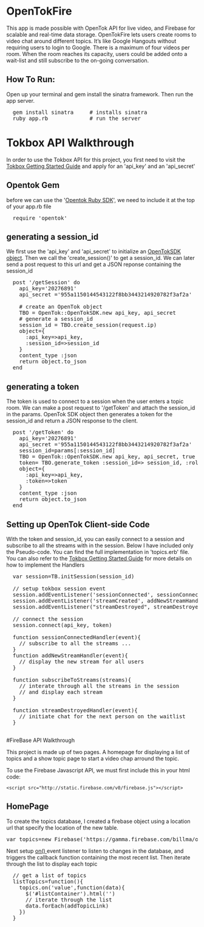 
OpenTokFire
============

This app is made possible with OpenTok API for live video, and Firebase for scalable and real-time data storage. 
OpenTokFire lets users create rooms to video chat around different topics. It’s like Google Hangouts without requiring 
users to login to Google. There is a maximum of four videos per room. When the room reaches its capacity, users could 
be added onto a wait-list and still subscribe to the on-going conversation.


## How To Run: 
Open up your terminal and gem install the sinatra framework. Then run the app server. 
<pre>
  gem install sinatra     # installs sinatra
  ruby app.rb             # run the server
</pre>


# Tokbox API Walkthrough
In order to use the Tokbox API for this project, you first need to visit the <a href="http://www.tokbox.com/opentok/api/documentation/gettingstarted">Tokbox Getting Started Guide</a>
and apply for an 'api_key' and an 'api_secret' 

## Opentok Gem 
before we can use the '<a href="https://github.com/opentok/Opentok-Ruby-SDK">Opentok Ruby SDK</a>', 
we need to include it at the top of your app.rb file
<pre>
  require 'opentok'
</pre>

## generating a session_id
We first use the 'api_key' and 'api_secret' to initialize an <a href="http://www.tokbox.com/opentok/api/tools/documentation/api/server_side_libraries.html">OpenTokSDK object</a>. 
Then we call the 'create_session()' to get a session_id. We can later send a post request to this url and get a JSON reponse containing 
the session_id

<pre>
  post '/getSession' do
    api_key='20276891'
    api_secret ='955a1150144543122f8bb3443214920782f3af2a'
    
    # create an OpenTok object
    TBO = OpenTok::OpenTokSDK.new api_key, api_secret
    # generate a session_id
    session_id = TBO.create_session(request.ip)
    object={
      :api_key=>api_key,
      :session_id=>session_id
    }
    content_type :json
    return object.to_json
  end 
</pre>


## generating a token
The token is used to connect to a session when the user enters a topic room. We can make a post request to '/getToken' and attach 
the session_id in the params.  OpenTok SDK object then generates a token for the session_id and return a JSON response to 
the client. 

<pre>
  post '/getToken' do
    api_key='20276891'
    api_secret ='955a1150144543122f8bb3443214920782f3af2a'
    session_id=params[:session_id]
    TBO = OpenTok::OpenTokSDK.new api_key, api_secret, true
    token= TBO.generate_token :session_id=> session_id, :role=> OpenTok::RoleConstants::PUBLISHER, :api_url => 'https://api.opentok.com/hl'
    object={
      :api_key=>api_key,
      :token=>token
    }
    content_type :json
    return object.to_json
  end 
</pre>

## Setting up OpenTok Client-side Code 
With the token and session_id, you can easily connect to a session and subscribe to all the streams with in the session. 
Below I have included only the Pseudo-code. You can find the full implementation in 'topics.erb' file. You can also 
refer to the <a href="http://www.tokbox.com/opentok/api/documentation/gettingstarted">Tokbox Getting Started Guide</a> for 
more details on how to implement the Handlers

<pre>
  var session=TB.initSession(session_id)
  
  // setup tokbox session event
  session.addEventListener('sessionConnected', sessionConnectedHandler);
  session.addEventListener('streamCreated', addNewStreamHandler)
  session.addEventListener("streamDestroyed", streamDestroyedHandler);
  
  // connect the session
  session.connect(api_key, token)
  
  function sessionConnectedHandler(event){    
    // subscribe to all the streams ...
  }
  function addNewStreamHandler(event){
    // display the new stream for all users
  }
  
  function subscribeToStreams(streams){
    // interate through all the streams in the session
    // and display each stream
  }
  
  function streamDestroyedHandler(event){
    // initiate chat for the next person on the waitlist 
  }

</pre>  

#FireBase API Walkthrough

This project is made up of two pages. A homepage for displaying a list of topics and a show topic page to start a video chap arround 
the topic. 

To use the Firebase Javascript API, we must first include this in your html code: 


    <script src="http://static.firebase.com/v0/firebase.js"></script>


## HomePage 
To create the topics database, I created a firebase object using a location url that specify the location of the new table.
<pre>
var topics=new Firebase('https://gamma.firebase.com/billma/opentokFire/topics')
</pre> 

Next setup <a href="http://www.firebase.com/docs/firebase/on.html"> on() </a> event listener to listen to changes in the database, and triggers the callback function containing the most recent list. 
Then iterate through the list to display each topic

<pre>
  // get a list of topics 
  listTopics=function(){
    topics.on('value',function(data){
      $('#listContainer').html('')
      // iterate through the list
      data.forEach(addTopicLink)
    })
  }
</pre> 
